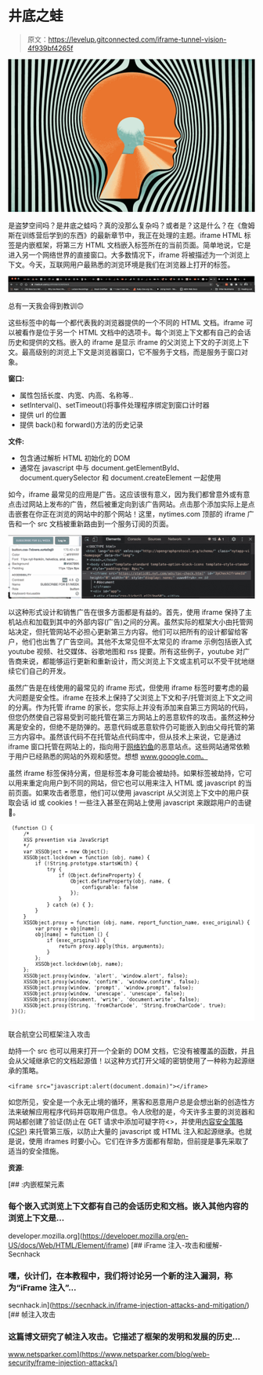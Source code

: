 # 井底之蛙

> 原文：<https://levelup.gitconnected.com/iframe-tunnel-vision-4f939bf4265f>

![](img/5c2136ece82d9a96bec2e96946507488.png)

是盗梦空间吗？是井底之蛙吗？真的没那么复杂吗？或者是？这是什么？在《詹姆斯在训练营后学到的东西》的最新章节中，我正在处理的主题。iframe HTML 标签是内嵌框架，将第三方 HTML 文档嵌入标签所在的当前页面。简单地说，它是进入另一个网络世界的直接窗口。大多数情况下，iframe 将被描述为一个浏览上下文。今天，互联网用户最熟悉的浏览环境是我们在浏览器上打开的标签。

![](img/98b9606dcf23b27df3e1ff519827223d.png)

总有一天我会得到教训🙃

这些标签中的每一个都代表我的浏览器提供的一个不同的 HTML 文档。iframe 可以被看作是位于另一个 HTML 文档中的选项卡。每个浏览上下文都有自己的会话历史和提供的文档。嵌入的 iframe 是显示 iframe 的父浏览上下文的子浏览上下文。最高级别的浏览上下文是浏览器窗口，它不服务于文档，而是服务于窗口对象。

**窗口:**

*   属性包括长度、内宽、内高、名称等..
*   setInterval()、setTimeout()将事件处理程序绑定到窗口计时器
*   提供 url 的位置
*   提供 back()和 forward()方法的历史记录

**文件:**

*   包含通过解析 HTML 初始化的 DOM
*   通常在 javascript 中与 document.getElementById、document.querySelector 和 document.createElement 一起使用

如今，iframe 最常见的应用是广告。这应该很有意义，因为我们都曾意外或有意点击过网站上发布的广告，然后被重定向到该广告网站。点击那个添加实际上是点击嵌套在你正在浏览的网站中的那个网站！这里，nytimes.com 顶部的 iframe 广告和一个 src 文档被重新路由到一个服务订阅的页面。

![](img/803e0095213216898287368aa785547a.png)

以这种形式设计和销售广告在很多方面都是有益的。首先，使用 iframe 保持了主机站点和加载到其中的外部内容(广告)之间的分离。虽然实际的框架大小由托管网站决定，但托管网站不必担心更新第三方内容。他们可以把所有的设计都留给客户，他们也出售了广告空间。其他不太常见但不太常见的 iframe 示例包括嵌入式 youtube 视频、社交媒体、谷歌地图和 rss 提要。所有这些例子，youtube 对广告商来说，都能够运行更新和重新设计，而父浏览上下文或主机可以不受干扰地继续它们自己的开发。

虽然广告是在线使用的最常见的 iframe 形式，但使用 iframe 标签时要考虑的最大问题是安全性。iframe 在技术上保持了父浏览上下文和子/托管浏览上下文之间的分离。作为托管 iframe 的家长，您实际上并没有添加来自第三方网站的代码，但您仍然使自己容易受到可能托管在第三方网站上的恶意软件的攻击。虽然这种分离是安全的，但绝不是防弹的。恶意代码或恶意软件仍可能嵌入到由父母托管的第三方内容中。虽然该代码不在托管站点代码库中，但从技术上来说，它是通过 iframe 窗口托管在网站上的，指向用于[网络钓鱼](https://en.wikipedia.org/wiki/Phishing)的恶意站点。这些网站通常依赖于用户已经熟悉的网站的外观和感觉。想想 www.gooogle.com。

虽然 iframe 标签保持分离，但是标签本身可能会被劫持。如果标签被劫持，它可以用来重定向用户到不同的网站，但它也可以用来注入 HTML 或 javascript 的当前页面。如果攻击者愿意，他们可以使用 javascript 从父浏览上下文中的用户获取会话 id 或 cookies！一些注入甚至在网站上使用 javascript 来跟踪用户的击键😬。

![](img/e8dc87568daeb5c26f7b0179172cad6c.png)

联合航空公司框架注入攻击

劫持一个 src 也可以用来打开一个全新的 DOM 文档，它没有被覆盖的函数，并且会从父域继承它的文档起源值！以这种方式打开父域的密钥使用了一种称为起源继承的策略。

```
<iframe src="javascript:alert(document.domain)"></iframe>
```

如您所见，安全是一个永无止境的循环，黑客和恶意用户总是会想出新的创造性方法来破解应用程序代码并窃取用户信息。令人欣慰的是，今天许多主要的浏览器和网站都创建了验证(防止在 GET 请求中添加可疑字符<>，并使用[内容安全策略(CSP)](https://developer.mozilla.org/en-US/docs/Web/HTTP/CSP) 来托管第三版，以防止大量的 javascript 或 HTML 注入和起源继承。也就是说，使用 iframes 时要小心。它们在许多方面都有帮助，但前提是事先采取了适当的安全措施。

**资源**:

 [## :内嵌框架元素

### 每个嵌入式浏览上下文都有自己的会话历史和文档。嵌入其他内容的浏览上下文是…

developer.mozilla.org](https://developer.mozilla.org/en-US/docs/Web/HTML/Element/iframe)  [## iFrame 注入-攻击和缓解- Secnhack

### 嘿，伙计们，在本教程中，我们将讨论另一个新的注入漏洞，称为“iFrame 注入”…

secnhack.in](https://secnhack.in/iframe-injection-attacks-and-mitigation/) [](https://www.netsparker.com/blog/web-security/frame-injection-attacks/) [## 帧注入攻击

### 这篇博文研究了帧注入攻击。它描述了框架的发明和发展的历史…

www.netsparker.com](https://www.netsparker.com/blog/web-security/frame-injection-attacks/)